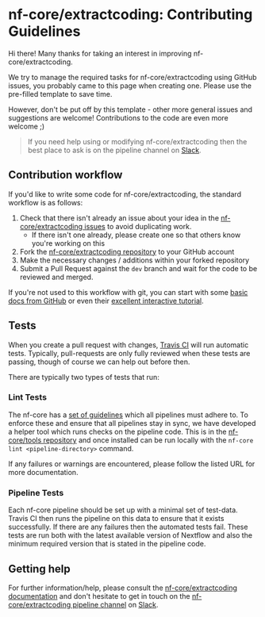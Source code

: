 # nf-core/extractcoding: Contributing Guidelines

Hi there! Many thanks for taking an interest in improving nf-core/extractcoding.

We try to manage the required tasks for nf-core/extractcoding using GitHub issues, you probably came to this page when creating one. Please use the pre-filled template to save time.

However, don't be put off by this template - other more general issues and suggestions are welcome! Contributions to the code are even more welcome ;)

> If you need help using or modifying nf-core/extractcoding then the best place to ask is on the pipeline channel on [Slack](https://nf-co.re/join/slack/).



## Contribution workflow
If you'd like to write some code for nf-core/extractcoding, the standard workflow
is as follows:

1. Check that there isn't already an issue about your idea in the
   [nf-core/extractcoding issues](https://github.com/nf-core/extractcoding/issues) to avoid
   duplicating work.
    * If there isn't one already, please create one so that others know you're working on this
2. Fork the [nf-core/extractcoding repository](https://github.com/nf-core/extractcoding) to your GitHub account
3. Make the necessary changes / additions within your forked repository
4. Submit a Pull Request against the `dev` branch and wait for the code to be reviewed and merged.

If you're not used to this workflow with git, you can start with some [basic docs from GitHub](https://help.github.com/articles/fork-a-repo/) or even their [excellent interactive tutorial](https://try.github.io/).


## Tests
When you create a pull request with changes, [Travis CI](https://travis-ci.org/) will run automatic tests.
Typically, pull-requests are only fully reviewed when these tests are passing, though of course we can help out before then.

There are typically two types of tests that run:

### Lint Tests
The nf-core has a [set of guidelines](https://nf-co.re/developers/guidelines) which all pipelines must adhere to.
To enforce these and ensure that all pipelines stay in sync, we have developed a helper tool which runs checks on the pipeline code. This is in the [nf-core/tools repository](https://github.com/nf-core/tools) and once installed can be run locally with the `nf-core lint <pipeline-directory>` command.

If any failures or warnings are encountered, please follow the listed URL for more documentation.

### Pipeline Tests
Each nf-core pipeline should be set up with a minimal set of test-data.
Travis CI then runs the pipeline on this data to ensure that it exists successfully.
If there are any failures then the automated tests fail.
These tests are run both with the latest available version of Nextflow and also the minimum required version that is stated in the pipeline code.

## Getting help
For further information/help, please consult the [nf-core/extractcoding documentation](https://github.com/nf-core/extractcoding#documentation) and don't hesitate to get in touch on the [nf-core/extractcoding pipeline channel](https://nfcore.slack.com/channels/nf-core/extractcoding) on [Slack](https://nf-co.re/join/slack/).
